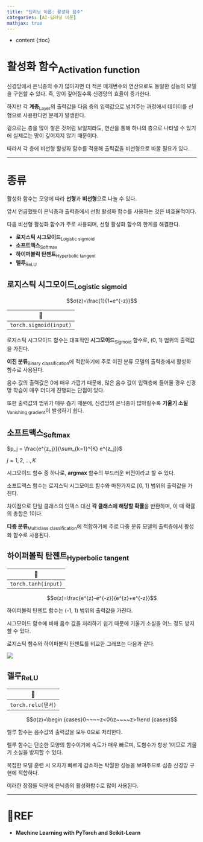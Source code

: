 ```yaml
---
title: "딥러닝 이론: 활성화 함수"
categories: [AI-딥러닝 이론]
mathjax: true
---
```


* content
{:toc}
# 활성화 함수<sub>Activation function</sub>

신경망에서 은닉층의 수가 많아지면 더 적은 매개변수와 연산으로도 동일한 성능의 모델을 구현할 수 있다. 즉, 망이 깊어질수록 신경망의 효율이 증가한다.

하지만 각 **계층**<sub>Layer</sub>의 출력값을 다음 층의 입력값으로 넘겨주는 과정에서 데이터를 선형으로 사용한다면 문제가 발생한다.

겉으로는 층을 많이 쌓은 것처럼 보일지라도, 연산을 통해 하나의 층으로 나타낼 수 있기에 실제로는 망이 깊어지지 않기 때문이다.

따라서 각 층에 비선형 활성화 함수를 적용해 출력값을 비선형으로 바꿀 필요가 있다.

---

# 종류

활성화 함수는 모양에 따라 **선형**과 **비선형**으로 나눌 수 있다.

앞서 언급했듯이 은닉층과 출력층에서 선형 활성화 함수를 사용하는 것은 비효율적이다.

다음 비선형 활성화 함수가 주로 사용되며, 선형 활성화 함수의 한계를 해결한다.

-   **로지스틱 시그모이드**<sub>Logistic sigmoid</sub>
-   **소프트맥스**<sub>Softmax</sub>
-   **하이퍼볼릭 탄젠트**<sub>Hyperbolic tangent</sub>
-   **렐루**<sub>ReLU</sub>

## 로지스틱 시그모이드<sub>Logistic sigmoid</sub>

$$σ(z)=\frac{1}{1+e^{-z}}$$

| 🧶                      |
| ---------------------- |
| `torch.sigmoid(input)` |

로지스틱 시그모이드 함수는 대표적인 **시그모이드**<sub>Sigmoid</sub> 함수로, (0, 1) 범위의 출력값을 가진다.

**이진 분류**<sub>Binary classification</sub>에 적합하기에 주로 이진 분류 모델의 출력층에서 활성화 함수로 사용된다.

음수 값의 출력값은 0에 매우 가깝기 때문에, 많은 음수 값이 입력층에 들어올 경우 신경망 학습이 매우 더디게 진행되는 단점이 있다. 

또한 출력값의 범위가 매우 좁기 때문에, 신경망의 은닉층이 많아질수록 **기울기 소실**<sub>Vanishing gradient</sub>이 발생하기 쉽다.

## 소프트맥스<sub>Softmax</sub>

$p_j = \frac{e^{z_j}}{\sum_{k=1}^{K} e^{z_j}}$

$j = 1,2, \dots ,K$

시그모이드 함수 중 하나로, **argmax** 함수의 부드러운 버전이라고 할 수 있다.

소프트맥스 함수는 로지스틱 시그모이드 함수와 마찬가지로 [0, 1] 범위의 출력값을 가진다.

차이점으로 단일 클래스의 인덱스 대신 **각 클래스에 해당할 확률**을 반환하며, 이 때 확률의 총합은 1이다.

**다중 분류**<sub>Multiclass classification</sub>에 적합하기에 주로 다중 분류 모델의 출력층에서 활성화 함수로 사용된다.

## 하이퍼볼릭 탄젠트<sub>Hyperbolic tangent</sub>

| 🧶                   |
| ------------------- |
| `torch.tanh(input)` |

$$σ(z)=\frac{e^{z}-e^{-z}}{e^{z}+e^{-z}}$$

하이퍼볼릭 탄젠트 함수는 (-1, 1) 범위의 출력값을 가진다.

시그모이드 함수에 비해 음수 값을 처리하기 쉽기 때문에 기울기 소실을 어느 정도 방지할 수 있다.

로지스틱 함수와 하이퍼볼릭 탄젠트를 비교한 그래프는 다음과 같다.

![](https://i.imgur.com/4zEB4RR.png)

## 렐루<sub>ReLU</sub>

| 🧶                        |
| ------------------------ |
| ````torch.relu(텐서)```` |

$$σ(z)=\begin {cases}0~~~~z<0\\z~~~~z>1\end {cases}$$

렐루 함수는 음수값의 출력값을 모두 0으로 처리한다.

렐루 함수는 단순한 모양의 함수이기에 속도가 매우 빠르며, 도함수가 항상 1이므로 기울기 소실을 방지할 수 있다.

복잡한 모델 훈련 시 오차가 빠르게 감소하는 탁월한 성능을 보여주므로 심층 신경망 구현에 적합하다.

이러한 장점들 덕분에 은닉층의 활성화함수로 많이 사용된다.

---

# 📌REF

-   **Machine Learning with PyTorch and Scikit-Learn**

